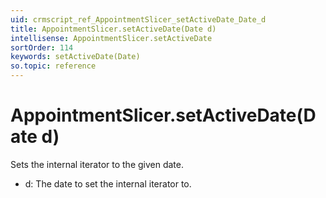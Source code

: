 ```yaml
---
uid: crmscript_ref_AppointmentSlicer_setActiveDate_Date_d
title: AppointmentSlicer.setActiveDate(Date d)
intellisense: AppointmentSlicer.setActiveDate
sortOrder: 114
keywords: setActiveDate(Date)
so.topic: reference
---
```


# AppointmentSlicer.setActiveDate(Date d)

Sets the internal iterator to the given date.

* d: The date to set the internal iterator to.

